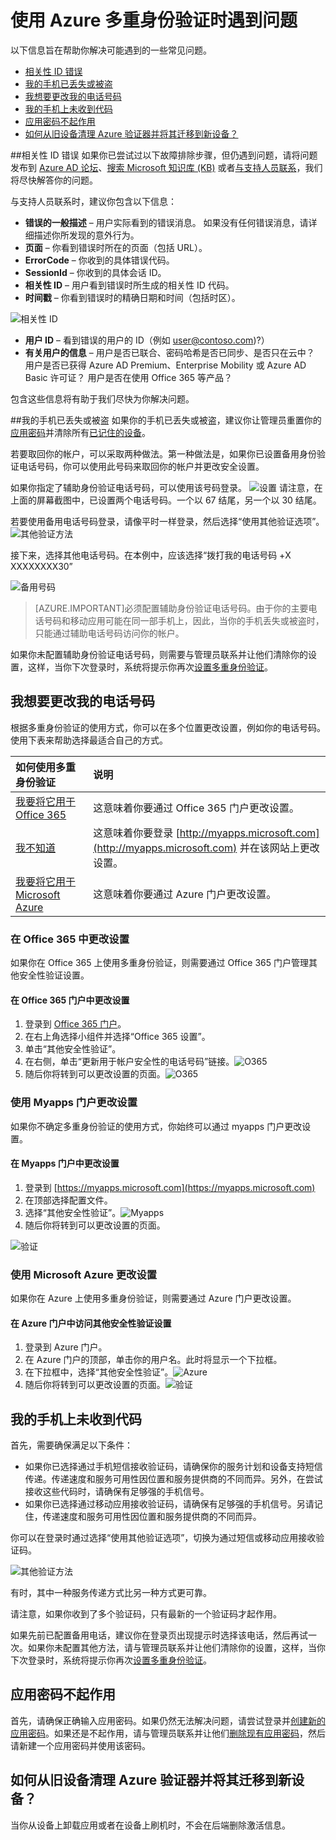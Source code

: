 <properties 
	pageTitle="使用 Azure Multi-Factor Authentication 时遇到问题 | Windows Azure" 
	description="本文档向用户提供有关如何解决 Azure Multi-Factor Authentication 问题的信息。" 
	services="multi-factor-authentication" 
	documentationCenter="" 
	authors="billmath" 
	manager="stevenpo" 
	editor="curtland"/>

<tags 
	ms.service="multi-factor-authentication" 
	ms.date="12/10/2015" 
	wacn.date="01/14/2016"/>

# 使用 Azure 多重身份验证时遇到问题
以下信息旨在帮助你解决可能遇到的一些常见问题。


- [相关性 ID 错误](#correlation-id-errors)
- [我的手机已丢失或被盗](#i-have-lost-my-phone-or-it-was-stolen?)
- [我想要更改我的电话号码](#i-want-to-change-my-phone-number)
- [我的手机上未收到代码](#i-am-not-receiving-a-code-on-my-phone)
- [应用密码不起作用](#app-passwords-are-not-working)
- [如何从旧设备清理 Azure 验证器并将其迁移到新设备？](#how-do-i-clean-up-azure-authenticator-from-my-old-device-and-move-to-a-new-one)

##<a name="correlation-id-errors"></a>相关性 ID 错误
如果你已尝试过以下故障排除步骤，但仍遇到问题，请将问题发布到 [Azure AD 论坛](https://social.msdn.microsoft.com/Forums/zh-cn/home?forum=WindowsAzureAD)、[搜索 Microsoft 知识库 (KB)](https://www.microsoft.com/zh-CN/Search/result.aspx?q=azure%20active%20directory%20connect&form=mssupport) 或者[与支持人员联系](https://support.microsoft.com/zh-CN)，我们将尽快解答你的问题。

与支持人员联系时，建议你包含以下信息：

 - **错误的一般描述** – 用户实际看到的错误消息。 如果没有任何错误消息，请详细描述你所发现的意外行为。
 - **页面** – 你看到错误时所在的页面（包括 URL）。
 - **ErrorCode** – 你收到的具体错误代码。
 - **SessionId** – 你收到的具体会话 ID。
 - **相关性 ID** – 用户看到错误时所生成的相关性 ID 代码。
 - **时间戳** – 你看到错误时的精确日期和时间（包括时区）。
 
![相关性 ID](./media/multi-factor-authentication-end-user-manage/correlation.png)

 - **用户 ID** – 看到错误的用户的 ID（例如 user@contoso.com)?）
 - **有关用户的信息** – 用户是否已联合、密码哈希是否已同步、是否只在云中？ 用户是否已获得 Azure AD Premium、Enterprise Mobility 或 Azure AD Basic 许可证？ 用户是否在使用 Office 365 等产品？

包含这些信息将有助于我们尽快为你解决问题。

##<a name="i-have-lost-my-phone-or-it-was-stolen"></a>我的手机已丢失或被盗
如果你的手机已丢失或被盗，建议你让管理员重置你的[应用密码](/documentation/articles/multi-factor-authentication-manage-users-and-devices#delete-users-existing-app-passwords)并清除所有[已记住的设备](/documentation/articles/multi-factor-authentication-manage-users-and-devices#restore-mfa-on-all-suspended-devices-for-a-user)。

若要取回你的帐户，可以采取两种做法。第一种做法是，如果你已设置备用身份验证电话号码，你可以使用此号码来取回你的帐户并更改安全设置。

如果你指定了辅助身份验证电话号码，可以使用该号码登录。
![设置](./media/multi-factor-authentication-end-user-manage/altphone.png)
请注意，在上面的屏幕截图中，已设置两个电话号码。一个以 67 结尾，另一个以 30 结尾。
  
若要使用备用电话号码登录，请像平时一样登录，然后选择“使用其他验证选项”。
![其他验证方法](./media/multi-factor-authentication-end-user-manage/differentverification.png)

接下来，选择其他电话号码。在本例中，应该选择“拨打我的电话号码 +X XXXXXXXX30”

![备用号码](./media/multi-factor-authentication-end-user-manage/altphone2.png)

>[AZURE.IMPORTANT]必须配置辅助身份验证电话号码。由于你的主要电话号码和移动应用可能在同一部手机上，因此，当你的手机丢失或被盗时，只能通过辅助电话号码访问你的帐户。

如果你未配置辅助身份验证电话号码，则需要与管理员联系并让他们清除你的设置，这样，当你下次登录时，系统将提示你再次[设置多重身份验证](/documentation/articles/multi-factor-authentication-manage-users-and-devices#require-selected-users-to-provide-contact-methods-again)。

## <a name="i-want-to-change-my-phone-number"></a>我想要更改我的电话号码
根据多重身份验证的使用方式，你可以在多个位置更改设置，例如你的电话号码。使用下表来帮助选择最适合自己的方式。

如何使用多重身份验证|说明
:------------- | :------------- | 
[我要将它用于 Office 365](#changing-your-settings-with-office-365)| 这意味着你要通过 Office 365 门户更改设置。
[我不知道](#changing-your-settings-with-the-myapps-portal)|这意味着你要登录 [http://myapps.microsoft.com](http://myapps.microsoft.com) 并在该网站上更改设置。
[我要将它用于 Microsoft Azure](#changing-your-settings-with-microsoft-azure)| 这意味着你要通过 Azure 门户更改设置。


 
### 在 Office 365 中更改设置


如果你在 Office 365 上使用多重身份验证，则需要通过 Office 365 门户管理其他安全性验证设置。

#### 在 Office 365 门户中更改设置

1. 登录到 [Office 365 门户](https://login.microsoftonline.com/)。
2. 在右上角选择小组件并选择“Office 365 设置”。
3. 单击“其他安全性验证”。
4. 在右侧，单击“更新用于帐户安全性的电话号码”链接。![O365](./media/multi-factor-authentication-end-user-manage/o365a.png)
5. 随后你将转到可以更改设置的页面。![O365](./media/multi-factor-authentication-end-user-manage/o365b.png)


### 使用 Myapps 门户更改设置

如果你不确定多重身份验证的使用方式，你始终可以通过 myapps 门户更改设置。

#### 在 Myapps 门户中更改设置

1. 登录到 [https://myapps.microsoft.com](https://myapps.microsoft.com)	
2. 在顶部选择配置文件。
3. 选择“其他安全性验证”。![Myapps](./media/multi-factor-authentication-end-user-manage/myapps1.png)
4. 随后你将转到可以更改设置的页面。

![验证](./media/multi-factor-authentication-end-user-manage-myapps/proofup.png)

### 使用 Microsoft Azure 更改设置

如果你在 Azure 上使用多重身份验证，则需要通过 Azure 门户更改设置。

#### 在 Azure 门户中访问其他安全性验证设置


1. 登录到 Azure 门户。
2. 在 Azure 门户的顶部，单击你的用户名。此时将显示一个下拉框。
3. 在下拉框中，选择“其他安全性验证”。![Azure](./media/multi-factor-authentication-end-user-manage/azure1.png)
4. 随后你将转到可以更改设置的页面。![验证](./media/multi-factor-authentication-end-user-manage-azure/proofup.png)

## <a name="i-am-not-receiving-a-code-on-my-phone"></a>我的手机上未收到代码

首先，需要确保满足以下条件：

- 如果你已选择通过手机短信接收验证码，请确保你的服务计划和设备支持短信传递。传递速度和服务可用性因位置和服务提供商的不同而异。另外，在尝试接收这些代码时，请确保有足够强的手机信号。
- 如果你已选择通过移动应用接收验证码，请确保有足够强的手机信号。另请记住，传递速度和服务可用性因位置和服务提供商的不同而异。 

<!-- 如果你使用智能手机，我们建议你使用 [Azure 验证器应用](/documentation/articles/multi-factor-authentication-azure-authenticator)。-->

你可以在登录时通过选择“使用其他验证选项”，切换为通过短信或移动应用接收验证码。

![其他验证方法](./media/multi-factor-authentication-end-user-manage/differentverification.png)


有时，其中一种服务传递方式比另一种方式更可靠。

请注意，如果你收到了多个验证码，只有最新的一个验证码才起作用。

如果先前已配置备用电话，建议你在登录页出现提示时选择该电话，然后再试一次。如果你未配置其他方法，请与管理员联系并让他们清除你的设置，这样，当你下次登录时，系统将提示你再次[设置多重身份验证](/documentation/articles/multi-factor-authentication-manage-users-and-devices#require-selected-users-to-provide-contact-methods-again)。

## <a name="app-passwords-are-not-working"></a>应用密码不起作用
首先，请确保正确输入应用密码。如果仍然无法解决问题，请尝试登录并[创建新的应用密码](/documentation/articles/multi-factor-authentication-end-user-app-passwords)。如果还是不起作用，请与管理员联系并让他们[删除现有应用密码](/documentation/articles/multi-factor-authentication-manage-users-and-devices#delete-users-existing-app-passwords)，然后请新建一个应用密码并使用该密码。

## <a name="how-do-i-clean-up-azure-authenticator-from-my-old-device-and-move-to-a-new-one"></a>如何从旧设备清理 Azure 验证器并将其迁移到新设备？
当你从设备上卸载应用或者在设备上刷机时，不会在后端删除激活信息。<!-- 你应该使用[转移到新设备](/documentation/articles/multi-factor-authentication-azure-authenticator#how-to-move-to-the-new-azure-authenticator-app)中所述的步骤。-->

<!---HONumber=Mooncake_1207_2015-->